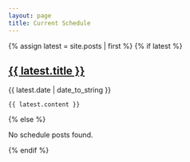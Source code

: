 ```yaml
---
layout: page
title: Current Schedule
---
```


{% assign latest = site.posts | first %}
{% if latest %}
  <article class="post">
    <h1 class="post-title">
      <a href="{{ latest.url | relative_url }}">{{ latest.title }}</a>
    </h1>
    <span class="post-date">{{ latest.date | date_to_string }}</span>

    {{ latest.content }}
  </article>
{% else %}
  <p>No schedule posts found.</p>
{% endif %}

